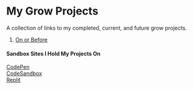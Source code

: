 # My Grow Projects
A collection of links to my completed, current, and future grow projects.

1. [On or Before](https://codepen.io/RyanKHawkins/pen/vYzEWNg)



#### Sandbox Sites I Hold My Projects On
[CodePen](https://codepen.io/RyanKHawkins)  
[CodeSandbox](https://codesandbox.io/u/RyanKHawkins)  
[Replit](https://replit.com/@rhawkins)
